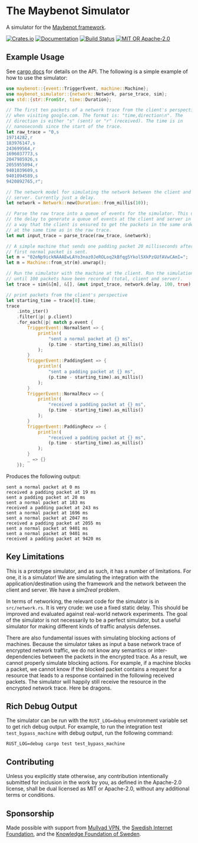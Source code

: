 # The Maybenot Simulator

A simulator for the [Maybenot
framework](https://github.com/maybenot-io/maybenot/).

[![Crates.io][crates-badge]][crates-url]
[![Documentation][docs-badge]][docs-url]
[![Build Status][tests-badge]][tests-url]
[![MIT OR Apache-2.0][license-badge]][license-url]

[crates-badge]: https://img.shields.io/crates/v/maybenot-simulator.svg
[crates-url]: https://crates.io/crates/maybenot-simulator
[docs-badge]: https://docs.rs/maybenot-simulator/badge.svg
[docs-url]: https://docs.rs/maybenot-simulator
[tests-badge]: https://github.com/maybenot-io/maybenot-simulator/actions/workflows/tests.yml/badge.svg
[tests-url]: https://github.com/maybenot-io/maybenot-simulator/actions
[license-badge]: https://img.shields.io/crates/l/maybenot-simulator
[license-url]: https://github.com/maybenot-io/maybenot-simulator/

## Example Usage
See [cargo docs][docs-url] for details on the API. The following is a simple
example of how to use the simulator:

```rust
use maybenot::{event::TriggerEvent, machine::Machine};
use maybenot_simulator::{network::Network, parse_trace, sim};
use std::{str::FromStr, time::Duration};

// The first ten packets of a network trace from the client's perspective
// when visiting google.com. The format is: "time,direction\n". The
// direction is either "s" (sent) or "r" (received). The time is in
// nanoseconds since the start of the trace.
let raw_trace = "0,s
19714282,r
183976147,s
243699564,r
1696037773,s
2047985926,s
2055955094,r
9401039609,s
9401094589,s
9420892765,r";

// The network model for simulating the network between the client and the
// server. Currently just a delay.
let network = Network::new(Duration::from_millis(10));

// Parse the raw trace into a queue of events for the simulator. This uses
// the delay to generate a queue of events at the client and server in such
// a way that the client is ensured to get the packets in the same order and
// at the same time as in the raw trace.
let mut input_trace = parse_trace(raw_trace, &network);

// A simple machine that sends one padding packet 20 milliseconds after the
// first normal packet is sent.
let m = "02eNp9ickNAAAEwLAYo3naz0JeROLoq2kBfqg5Ykol5XkPzGUfAVwCAmI=";
let m = Machine::from_str(m).unwrap();

// Run the simulator with the machine at the client. Run the simulation up
// until 100 packets have been recorded (total, client and server).
let trace = sim(&[m], &[], &mut input_trace, network.delay, 100, true);

// print packets from the client's perspective
let starting_time = trace[0].time;
trace
    .into_iter()
    .filter(|p| p.client)
    .for_each(|p| match p.event {
        TriggerEvent::NormalSent => {
            println!(
                "sent a normal packet at {} ms",
                (p.time - starting_time).as_millis()
            );
        }
        TriggerEvent::PaddingSent => {
            println!(
                "sent a padding packet at {} ms",
                (p.time - starting_time).as_millis()
            );
        }
        TriggerEvent::NormalRecv => {
            println!(
                "received a padding packet at {} ms",
                (p.time - starting_time).as_millis()
            );
        }
        TriggerEvent::PaddingRecv => {
            println!(
                "received a padding packet at {} ms",
                (p.time - starting_time).as_millis()
            );
        }
        _ => {}
    });
```

Produces the following output:

```
sent a normal packet at 0 ms
received a padding packet at 19 ms
sent a padding packet at 20 ms
sent a normal packet at 183 ms
received a padding packet at 243 ms
sent a normal packet at 1696 ms
sent a normal packet at 2047 ms
received a padding packet at 2055 ms
sent a normal packet at 9401 ms
sent a normal packet at 9401 ms
received a padding packet at 9420 ms
```

## Key Limitations
This is a prototype simulator, and as such, it has a number of limitations. For
one, it is a simulator! We are simulating the integration with the
application/destination using the framework and the network between the client
and server. We have a *sim2real* problem.

In terms of networking, the relevant code for the simulator is in
`src/network.rs`. It is very crude: we use a fixed static delay. This should be
improved and evaluated against real-world network experiments. The goal of the
simulator is not necessarily to be a perfect simulator, but a useful simulator
for making different kinds of traffic analysis defenses.

There are also fundamental issues with simulating blocking actions of machines.
Because the simulator takes as input a base network trace of encrypted network
traffic, we do not know any semantics or inter-dependencies between the packets
in the encrypted trace. As a result, we cannot properly simulate blocking
actions. For example, if a machine blocks a packet, we cannot know if the
blocked packet contains a request for a resource that leads to a response
contained in the following received packets. The simulator will happily still
receive the resource in the encrypted network trace. Here be dragons.

## Rich Debug Output
The simulator can be run with the `RUST_LOG=debug` environment variable set to
get rich debug output. For example, to run the integration test
`test_bypass_machine` with debug output, run the following command:

```
RUST_LOG=debug cargo test test_bypass_machine
```

## Contributing
Unless you explicitly state otherwise, any contribution intentionally submitted
for inclusion in the work by you, as defined in the Apache-2.0 license, shall be
dual licensed as MIT or Apache-2.0, without any additional terms or conditions.

## Sponsorship
Made possible with support from [Mullvad VPN](https://mullvad.net/), the
[Swedish Internet Foundation](https://internetstiftelsen.se/en/), and the
[Knowledge Foundation of Sweden](https://www.kks.se/en/start-en/).
